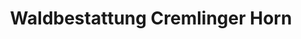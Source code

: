 ---
title: "Waldbestattung Cremlinger Horn"
url: /cremlingen/waldbestattung-cremlinger-horn/
shop: Bestattungen
---